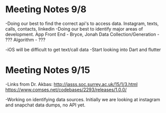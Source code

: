 # Meeting Notes 9/8
-Doing our best to find the correct api's to access data. Instagram, texts, calls, contacts, linkedin
-Doing our best to identify major areas of development.
App Front End              - Bryce, Jonah
Data Collection/Generation - ???
Algorithm                  - ???

-iOS will be difficult to get text/call data
-Start looking into Dart and flutter 

# Meeting Notes 9/15
-Links from Dr. Akbas:
http://jasss.soc.surrey.ac.uk/15/1/3.html
https://www.comses.net/codebases/2293/releases/1.0.0/

-Working on identifying data sources. Initially we are looking at instagram and snapchat data dumps, no API yet.
